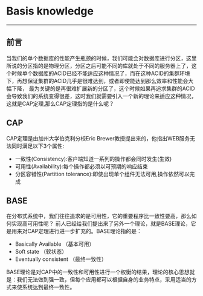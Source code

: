 # Basis knowledge
---
## 前言
当我们的单个数据库的性能产生瓶颈的时候，我们可能会对数据库进行分区，这里所说的分区指的是物理分区，分区之后可能不同的库就处于不同的服务器上了，这个时候单个数据库的ACID已经不能适应这种情况了，而在这种ACID的集群环境下，再想保证集群的ACID几乎是很难达到，或者即使能达到那么效率和性能会大幅下降，
最为关键的是再很难扩展新的分区了，这个时候如果再追求集群的ACID会导致我们的系统变得很差，这时我们就需要引入一个新的理论来适应这种情况，这就是CAP定理,那么CAP定理指的是什么呢？
## CAP
CAP定理是由加州大学伯克利分校Eric Brewer教授提出来的，他指出WEB服务无法同时满足以下3个属性:
* 一致性(Consistency):客户端知道一系列的操作都会同时发生(生效)
* 可用性(Availability):每个操作都必须以可预期的响应结束
* 分区容错性(Partition tolerance):即使出现单个组件无法可用,操作依然可以完成
## BASE
在分布式系统中，我们往往追求的是可用性，它的重要程序比一致性要高，那么如何实现高可用性呢？ 前人已经给我们提出来了另外一个理论，就是BASE理论，它是用来对CAP定理进行进一步扩充的。BASE理论指的是：
* Basically Available （基本可用）
* Soft state （软状态）
* Eventually consistent （最终一致性）

BASE理论是对CAP中的一致性和可用性进行一个权衡的结果，理论的核心思想就是：我们无法做到强一致，但每个应用都可以根据自身的业务特点，采用适当的方式来使系统达到最终一致性。
